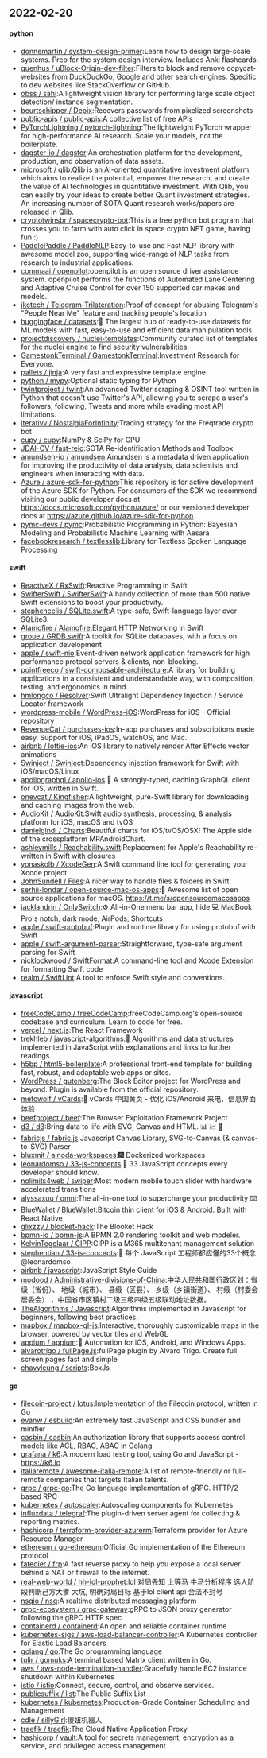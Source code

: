 ## 2022-02-20

#### python
* [donnemartin / system-design-primer](https://github.com/donnemartin/system-design-primer):Learn how to design large-scale systems. Prep for the system design interview. Includes Anki flashcards.
* [quenhus / uBlock-Origin-dev-filter](https://github.com/quenhus/uBlock-Origin-dev-filter):Filters to block and remove copycat-websites from DuckDuckGo, Google and other search engines. Specific to dev websites like StackOverflow or GitHub.
* [obss / sahi](https://github.com/obss/sahi):A lightweight vision library for performing large scale object detection/ instance segmentation.
* [beurtschipper / Depix](https://github.com/beurtschipper/Depix):Recovers passwords from pixelized screenshots
* [public-apis / public-apis](https://github.com/public-apis/public-apis):A collective list of free APIs
* [PyTorchLightning / pytorch-lightning](https://github.com/PyTorchLightning/pytorch-lightning):The lightweight PyTorch wrapper for high-performance AI research. Scale your models, not the boilerplate.
* [dagster-io / dagster](https://github.com/dagster-io/dagster):An orchestration platform for the development, production, and observation of data assets.
* [microsoft / qlib](https://github.com/microsoft/qlib):Qlib is an AI-oriented quantitative investment platform, which aims to realize the potential, empower the research, and create the value of AI technologies in quantitative investment. With Qlib, you can easily try your ideas to create better Quant investment strategies. An increasing number of SOTA Quant research works/papers are released in Qlib.
* [cryptotwinsbr / spacecrypto-bot](https://github.com/cryptotwinsbr/spacecrypto-bot):This is a free python bot program that crosses you to farm with auto click in space crypto NFT game, having fun :)
* [PaddlePaddle / PaddleNLP](https://github.com/PaddlePaddle/PaddleNLP):Easy-to-use and Fast NLP library with awesome model zoo, supporting wide-range of NLP tasks from research to industrial applications.
* [commaai / openpilot](https://github.com/commaai/openpilot):openpilot is an open source driver assistance system. openpilot performs the functions of Automated Lane Centering and Adaptive Cruise Control for over 150 supported car makes and models.
* [jkctech / Telegram-Trilateration](https://github.com/jkctech/Telegram-Trilateration):Proof of concept for abusing Telegram's "People Near Me" feature and tracking people's location
* [huggingface / datasets](https://github.com/huggingface/datasets):🤗
The largest hub of ready-to-use datasets for ML models with fast, easy-to-use and efficient data manipulation tools
* [projectdiscovery / nuclei-templates](https://github.com/projectdiscovery/nuclei-templates):Community curated list of templates for the nuclei engine to find security vulnerabilities.
* [GamestonkTerminal / GamestonkTerminal](https://github.com/GamestonkTerminal/GamestonkTerminal):Investment Research for Everyone.
* [pallets / jinja](https://github.com/pallets/jinja):A very fast and expressive template engine.
* [python / mypy](https://github.com/python/mypy):Optional static typing for Python
* [twintproject / twint](https://github.com/twintproject/twint):An advanced Twitter scraping & OSINT tool written in Python that doesn't use Twitter's API, allowing you to scrape a user's followers, following, Tweets and more while evading most API limitations.
* [iterativv / NostalgiaForInfinity](https://github.com/iterativv/NostalgiaForInfinity):Trading strategy for the Freqtrade crypto bot
* [cupy / cupy](https://github.com/cupy/cupy):NumPy & SciPy for GPU
* [JDAI-CV / fast-reid](https://github.com/JDAI-CV/fast-reid):SOTA Re-identification Methods and Toolbox
* [amundsen-io / amundsen](https://github.com/amundsen-io/amundsen):Amundsen is a metadata driven application for improving the productivity of data analysts, data scientists and engineers when interacting with data.
* [Azure / azure-sdk-for-python](https://github.com/Azure/azure-sdk-for-python):This repository is for active development of the Azure SDK for Python. For consumers of the SDK we recommend visiting our public developer docs at https://docs.microsoft.com/python/azure/ or our versioned developer docs at https://azure.github.io/azure-sdk-for-python.
* [pymc-devs / pymc](https://github.com/pymc-devs/pymc):Probabilistic Programming in Python: Bayesian Modeling and Probabilistic Machine Learning with Aesara
* [facebookresearch / textlesslib](https://github.com/facebookresearch/textlesslib):Library for Textless Spoken Language Processing

#### swift
* [ReactiveX / RxSwift](https://github.com/ReactiveX/RxSwift):Reactive Programming in Swift
* [SwifterSwift / SwifterSwift](https://github.com/SwifterSwift/SwifterSwift):A handy collection of more than 500 native Swift extensions to boost your productivity.
* [stephencelis / SQLite.swift](https://github.com/stephencelis/SQLite.swift):A type-safe, Swift-language layer over SQLite3.
* [Alamofire / Alamofire](https://github.com/Alamofire/Alamofire):Elegant HTTP Networking in Swift
* [groue / GRDB.swift](https://github.com/groue/GRDB.swift):A toolkit for SQLite databases, with a focus on application development
* [apple / swift-nio](https://github.com/apple/swift-nio):Event-driven network application framework for high performance protocol servers & clients, non-blocking.
* [pointfreeco / swift-composable-architecture](https://github.com/pointfreeco/swift-composable-architecture):A library for building applications in a consistent and understandable way, with composition, testing, and ergonomics in mind.
* [hmlongco / Resolver](https://github.com/hmlongco/Resolver):Swift Ultralight Dependency Injection / Service Locator framework
* [wordpress-mobile / WordPress-iOS](https://github.com/wordpress-mobile/WordPress-iOS):WordPress for iOS - Official repository
* [RevenueCat / purchases-ios](https://github.com/RevenueCat/purchases-ios):In-app purchases and subscriptions made easy. Support for iOS, iPadOS, watchOS, and Mac.
* [airbnb / lottie-ios](https://github.com/airbnb/lottie-ios):An iOS library to natively render After Effects vector animations
* [Swinject / Swinject](https://github.com/Swinject/Swinject):Dependency injection framework for Swift with iOS/macOS/Linux
* [apollographql / apollo-ios](https://github.com/apollographql/apollo-ios):📱
A strongly-typed, caching GraphQL client for iOS, written in Swift.
* [onevcat / Kingfisher](https://github.com/onevcat/Kingfisher):A lightweight, pure-Swift library for downloading and caching images from the web.
* [AudioKit / AudioKit](https://github.com/AudioKit/AudioKit):Swift audio synthesis, processing, & analysis platform for iOS, macOS and tvOS
* [danielgindi / Charts](https://github.com/danielgindi/Charts):Beautiful charts for iOS/tvOS/OSX! The Apple side of the crossplatform MPAndroidChart.
* [ashleymills / Reachability.swift](https://github.com/ashleymills/Reachability.swift):Replacement for Apple's Reachability re-written in Swift with closures
* [yonaskolb / XcodeGen](https://github.com/yonaskolb/XcodeGen):A Swift command line tool for generating your Xcode project
* [JohnSundell / Files](https://github.com/JohnSundell/Files):A nicer way to handle files & folders in Swift
* [serhii-londar / open-source-mac-os-apps](https://github.com/serhii-londar/open-source-mac-os-apps):🚀
Awesome list of open source applications for macOS. https://t.me/s/opensourcemacosapps
* [jacklandrin / OnlySwitch](https://github.com/jacklandrin/OnlySwitch):⚙️
All-in-One menu bar app, hide
💻
MacBook Pro's notch, dark mode, AirPods, Shortcuts
* [apple / swift-protobuf](https://github.com/apple/swift-protobuf):Plugin and runtime library for using protobuf with Swift
* [apple / swift-argument-parser](https://github.com/apple/swift-argument-parser):Straightforward, type-safe argument parsing for Swift
* [nicklockwood / SwiftFormat](https://github.com/nicklockwood/SwiftFormat):A command-line tool and Xcode Extension for formatting Swift code
* [realm / SwiftLint](https://github.com/realm/SwiftLint):A tool to enforce Swift style and conventions.

#### javascript
* [freeCodeCamp / freeCodeCamp](https://github.com/freeCodeCamp/freeCodeCamp):freeCodeCamp.org's open-source codebase and curriculum. Learn to code for free.
* [vercel / next.js](https://github.com/vercel/next.js):The React Framework
* [trekhleb / javascript-algorithms](https://github.com/trekhleb/javascript-algorithms):📝
Algorithms and data structures implemented in JavaScript with explanations and links to further readings
* [h5bp / html5-boilerplate](https://github.com/h5bp/html5-boilerplate):A professional front-end template for building fast, robust, and adaptable web apps or sites.
* [WordPress / gutenberg](https://github.com/WordPress/gutenberg):The Block Editor project for WordPress and beyond. Plugin is available from the official repository.
* [metowolf / vCards](https://github.com/metowolf/vCards):📡️
vCards 中国黄页 - 优化 iOS/Android 来电、信息界面体验
* [beefproject / beef](https://github.com/beefproject/beef):The Browser Exploitation Framework Project
* [d3 / d3](https://github.com/d3/d3):Bring data to life with SVG, Canvas and HTML.
📊
📈
🎉
* [fabricjs / fabric.js](https://github.com/fabricjs/fabric.js):Javascript Canvas Library, SVG-to-Canvas (& canvas-to-SVG) Parser
* [bluxmit / alnoda-workspaces](https://github.com/bluxmit/alnoda-workspaces):🎆
Dockerized workspaces
* [leonardomso / 33-js-concepts](https://github.com/leonardomso/33-js-concepts):📜
33 JavaScript concepts every developer should know.
* [nolimits4web / swiper](https://github.com/nolimits4web/swiper):Most modern mobile touch slider with hardware accelerated transitions
* [alyssaxuu / omni](https://github.com/alyssaxuu/omni):The all-in-one tool to supercharge your productivity
⌨️
* [BlueWallet / BlueWallet](https://github.com/BlueWallet/BlueWallet):Bitcoin thin client for iOS & Android. Built with React Native
* [glixzzy / blooket-hack](https://github.com/glixzzy/blooket-hack):The Blooket Hack
* [bpmn-io / bpmn-js](https://github.com/bpmn-io/bpmn-js):A BPMN 2.0 rendering toolkit and web modeler.
* [KelvinTegelaar / CIPP](https://github.com/KelvinTegelaar/CIPP):CIPP is a M365 multitenant management solution
* [stephentian / 33-js-concepts](https://github.com/stephentian/33-js-concepts):📜
每个 JavaScript 工程师都应懂的33个概念 @leonardomso
* [airbnb / javascript](https://github.com/airbnb/javascript):JavaScript Style Guide
* [modood / Administrative-divisions-of-China](https://github.com/modood/Administrative-divisions-of-China):中华人民共和国行政区划：省级（省份）、 地级（城市）、 县级（区县）、 乡级（乡镇街道）、 村级（村委会居委会） ，中国省市区镇村二级三级四级五级联动地址数据。
* [TheAlgorithms / Javascript](https://github.com/TheAlgorithms/Javascript):Algorithms implemented in Javascript for beginners, following best practices.
* [mapbox / mapbox-gl-js](https://github.com/mapbox/mapbox-gl-js):Interactive, thoroughly customizable maps in the browser, powered by vector tiles and WebGL
* [appium / appium](https://github.com/appium/appium):📱
Automation for iOS, Android, and Windows Apps.
* [alvarotrigo / fullPage.js](https://github.com/alvarotrigo/fullPage.js):fullPage plugin by Alvaro Trigo. Create full screen pages fast and simple
* [chavyleung / scripts](https://github.com/chavyleung/scripts):BoxJs

#### go
* [filecoin-project / lotus](https://github.com/filecoin-project/lotus):Implementation of the Filecoin protocol, written in Go
* [evanw / esbuild](https://github.com/evanw/esbuild):An extremely fast JavaScript and CSS bundler and minifier
* [casbin / casbin](https://github.com/casbin/casbin):An authorization library that supports access control models like ACL, RBAC, ABAC in Golang
* [grafana / k6](https://github.com/grafana/k6):A modern load testing tool, using Go and JavaScript - https://k6.io
* [italiaremote / awesome-italia-remote](https://github.com/italiaremote/awesome-italia-remote):A list of remote-friendly or full-remote companies that targets Italian talents.
* [grpc / grpc-go](https://github.com/grpc/grpc-go):The Go language implementation of gRPC. HTTP/2 based RPC
* [kubernetes / autoscaler](https://github.com/kubernetes/autoscaler):Autoscaling components for Kubernetes
* [influxdata / telegraf](https://github.com/influxdata/telegraf):The plugin-driven server agent for collecting & reporting metrics.
* [hashicorp / terraform-provider-azurerm](https://github.com/hashicorp/terraform-provider-azurerm):Terraform provider for Azure Resource Manager
* [ethereum / go-ethereum](https://github.com/ethereum/go-ethereum):Official Go implementation of the Ethereum protocol
* [fatedier / frp](https://github.com/fatedier/frp):A fast reverse proxy to help you expose a local server behind a NAT or firewall to the internet.
* [real-web-world / hh-lol-prophet](https://github.com/real-web-world/hh-lol-prophet):lol 对局先知 上等马 牛马分析程序 选人阶段判断己方大爹 大坑, 明确对局目标 基于lol client api 合法不封号
* [nsqio / nsq](https://github.com/nsqio/nsq):A realtime distributed messaging platform
* [grpc-ecosystem / grpc-gateway](https://github.com/grpc-ecosystem/grpc-gateway):gRPC to JSON proxy generator following the gRPC HTTP spec
* [containerd / containerd](https://github.com/containerd/containerd):An open and reliable container runtime
* [kubernetes-sigs / aws-load-balancer-controller](https://github.com/kubernetes-sigs/aws-load-balancer-controller):A Kubernetes controller for Elastic Load Balancers
* [golang / go](https://github.com/golang/go):The Go programming language
* [tulir / gomuks](https://github.com/tulir/gomuks):A terminal based Matrix client written in Go.
* [aws / aws-node-termination-handler](https://github.com/aws/aws-node-termination-handler):Gracefully handle EC2 instance shutdown within Kubernetes
* [istio / istio](https://github.com/istio/istio):Connect, secure, control, and observe services.
* [publicsuffix / list](https://github.com/publicsuffix/list):The Public Suffix List
* [kubernetes / kubernetes](https://github.com/kubernetes/kubernetes):Production-Grade Container Scheduling and Management
* [cdle / sillyGirl](https://github.com/cdle/sillyGirl):傻妞机器人
* [traefik / traefik](https://github.com/traefik/traefik):The Cloud Native Application Proxy
* [hashicorp / vault](https://github.com/hashicorp/vault):A tool for secrets management, encryption as a service, and privileged access management
